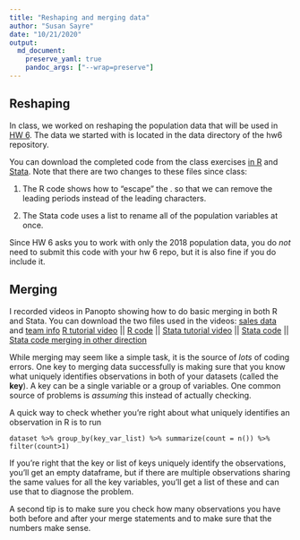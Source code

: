 ```yaml
---
title: "Reshaping and merging data"
author: "Susan Sayre"
date: "10/21/2020"
output: 
  md_document:
    preserve_yaml: true
    pandoc_args: ["--wrap=preserve"]
---
```


Reshaping
---------

In class, we worked on reshaping the population data that will be used in [HW 6](/materials/homework/hw6-mergining-and-reshaping). The data we started with is located in the data directory of the hw6 repository.

You can download the completed code from the class exercises [in R](/docs/hw6/reshaping-code.Rmd) and [Stata](/docs/hw6/reshaping-code.do). Note that there are two changes to these files since class:

1.  The R code shows how to “escape” the . so that we can remove the leading periods instead of the leading characters.

2.  The Stata code uses a list to rename all of the population variables at once.

Since HW 6 asks you to work with only the 2018 population data, you do *not* need to submit this code with your hw 6 repo, but it is also fine if you do include it.

Merging
-------

I recorded videos in Panopto showing how to do basic merging in both R and Stata. You can download the two files used in the videos: [sales data](/docs/sales_data.csv) and [team info](/docs/team_info.csv)
[R tutorial video](https://smith.hosted.panopto.com/Panopto/Pages/Viewer.aspx?id=b3b90423-10fd-4f91-b97f-ac5d014f5bae) || [R code](/docs/hw6/merging.Rmd) || [Stata tutorial video](https://smith.hosted.panopto.com/Panopto/Pages/Viewer.aspx?id=ac0512f9-1275-4d98-8794-ac5c012ba8d5) || [Stata code](/docs/hw6/merging_example.do) || [Stata code merging in other direction](/docs/hw6/merging_example_team_first.do)

While merging may seem like a simple task, it is the source of *lots* of coding errors. One key to merging data successfully is making sure that you know what uniquely identifies observations in both of your datasets (called the **key**). A key can be a single variable or a group of variables. One common source of problems is *assuming* this instead of actually checking.

A quick way to check whether you’re right about what uniquely identifies an observation in R is to run

    dataset %>% group_by(key_var_list) %>% summarize(count = n()) %>% filter(count>1)

If you’re right that the key or list of keys uniquely identify the observations, you’ll get an empty dataframe, but if there are multiple observations sharing the same values for all the key variables, you’ll get a list of these and can use that to diagnose the problem.

A second tip is to make sure you check how many observations you have both before and after your merge statements and to make sure that the numbers make sense.
